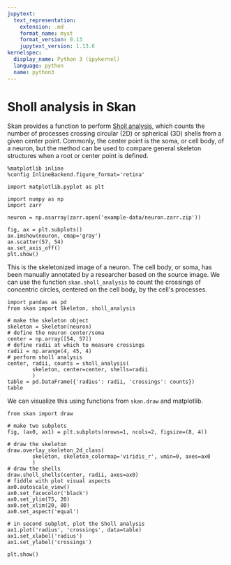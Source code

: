 ```yaml
---
jupytext:
  text_representation:
    extension: .md
    format_name: myst
    format_version: 0.13
    jupytext_version: 1.13.6
kernelspec:
  display_name: Python 3 (ipykernel)
  language: python
  name: python3
---
```


# Sholl analysis in Skan

Skan provides a function to perform [Sholl analysis](https://en.wikipedia.org/wiki/Sholl_analysis), which counts the number of processes crossing circular (2D) or spherical (3D) shells from a given center point. Commonly, the center point is the soma, or cell body, of a neuron, but the method can be used to compare general skeleton structures when a root or center point is defined.

```{code-cell} ipython3
%matplotlib inline
%config InlineBackend.figure_format='retina'

import matplotlib.pyplot as plt
```

```{code-cell} ipython3
import numpy as np
import zarr

neuron = np.asarray(zarr.open('example-data/neuron.zarr.zip'))

fig, ax = plt.subplots()
ax.imshow(neuron, cmap='gray')
ax.scatter(57, 54)
ax.set_axis_off()
plt.show()
```

This is the skeletonized image of a neuron. The cell body, or soma, has been manually annotated by a researcher based on the source image. We can use the function `skan.sholl_analysis` to count the crossings of concentric circles, centered on the cell body, by the cell's processes.

```{code-cell} ipython3
import pandas as pd
from skan import Skeleton, sholl_analysis

# make the skeleton object
skeleton = Skeleton(neuron)
# define the neuron center/soma
center = np.array([54, 57])
# define radii at which to measure crossings
radii = np.arange(4, 45, 4)
# perform sholl analysis
center, radii, counts = sholl_analysis(
        skeleton, center=center, shells=radii
        )
table = pd.DataFrame({'radius': radii, 'crossings': counts})
table
```

We can visualize this using functions from `skan.draw` and matplotlib.

```{code-cell} ipython3
from skan import draw

# make two subplots
fig, (ax0, ax1) = plt.subplots(nrows=1, ncols=2, figsize=(8, 4))

# draw the skeleton
draw.overlay_skeleton_2d_class(
        skeleton, skeleton_colormap='viridis_r', vmin=0, axes=ax0
        )
# draw the shells
draw.sholl_shells(center, radii, axes=ax0)
# fiddle with plot visual aspects
ax0.autoscale_view()
ax0.set_facecolor('black')
ax0.set_ylim(75, 20)
ax0.set_xlim(20, 80)
ax0.set_aspect('equal')

# in second subplot, plot the Sholl analysis
ax1.plot('radius', 'crossings', data=table)
ax1.set_xlabel('radius')
ax1.set_ylabel('crossings')

plt.show()
```

